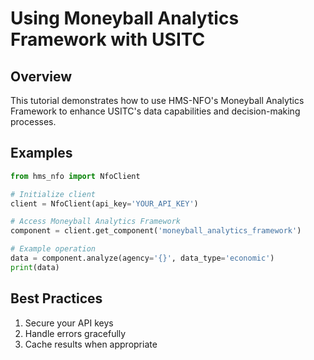 # Using Moneyball Analytics Framework with USITC

## Overview

This tutorial demonstrates how to use HMS-NFO's Moneyball Analytics Framework to enhance USITC's data capabilities and decision-making processes.

## Examples

```python
from hms_nfo import NfoClient

# Initialize client
client = NfoClient(api_key='YOUR_API_KEY')

# Access Moneyball Analytics Framework
component = client.get_component('moneyball_analytics_framework')

# Example operation
data = component.analyze(agency='{}', data_type='economic')
print(data)
```

## Best Practices

1. Secure your API keys
2. Handle errors gracefully
3. Cache results when appropriate
